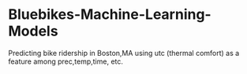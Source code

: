 # Bluebikes-Machine-Learning-Models
Predicting bike ridership in Boston,MA using utc (thermal comfort) as a feature among prec,temp,time, etc.
